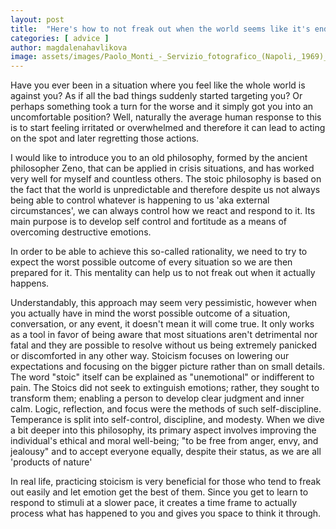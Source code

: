 ```yaml
---
layout: post
title:  "Here's how to not freak out when the world seems like it's ending"
categories: [ advice ]
author: magdalenahavlikova
image: assets/images/Paolo_Monti_-_Servizio_fotografico_(Napoli,_1969)_-_BEIC_6353768.jpg
---
```

Have you ever been in a situation where you feel like the whole world is against you? As if all the bad things suddenly started targeting you? Or perhaps something took a turn for the worse and it simply got you into an uncomfortable position? 
Well, naturally the average human response to this is to start feeling irritated or overwhelmed and therefore it can lead to acting on the spot and later regretting those actions. 

I would like to introduce you to an old philosophy, formed by the ancient philosopher Zeno, that can be applied in crisis situations, and has worked very well for myself and countless others. 
The stoic philosophy is based on the fact that the world is unpredictable and therefore despite us not always being able to control whatever is happening to us 'aka external circumstances', we can always control how we react and respond to it. Its main purpose is to develop self control and fortitude as a means of overcoming destructive emotions.

In order to be able to achieve this so-called rationality, we need to try to expect the worst possible outcome of every situation so we are then prepared for it. This mentality can help us to not freak out when it actually happens.

Understandably, this approach may seem very pessimistic, however when you actually have in mind the worst possible outcome of a situation, conversation, or any event, it doesn't mean it will come true. It only works as a tool in favor of being aware that most situations aren't detrimental nor fatal and they are possible to resolve without us being extremely panicked or discomforted in any other way. Stoicism focuses on lowering our expectations and focusing on the bigger picture rather than on small details. The word "stoic" itself can be explained as "unemotional" or indifferent to pain. The Stoics did not seek to extinguish emotions; rather, they sought to transform them; enabling a person to develop clear judgment and inner calm. Logic, reflection, and focus were the methods of such self-discipline. Temperance is split into self-control, discipline, and modesty. When we dive a bit deeper into this philosophy, its primary aspect involves improving the individual's ethical and moral well-being; "to be free from anger, envy, and jealousy" and to accept everyone equally, despite their status, as we are all 'products of nature'  

In real life, practicing stoicism is very beneficial for those who tend to freak out easily and let emotion get the best of them. Since you get to learn to respond to stimuli at a slower pace, it creates a time frame to actually process what has happened to you and gives you space to think it through. 
